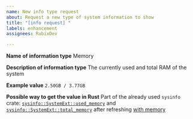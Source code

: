 ```yaml
---
name: New info type request
about: Request a new type of system information to show
title: "[info request] "
labels: enhancement
assignees: RubixDev

---
```


<!-- This template uses "Memory" as an example, replace the contents of every section with your requested type accordingly -->

**Name of information type**
Memory

**Description of information type**
The currently used and total RAM of the system

**Example value**
`2.50GB / 3.77GB`

<!-- The following section is not required, but desired -->
**Possible way to get the value in Rust**
Part of the already used `sysinfo` crate: [`sysinfo::SystemExt::used_memory`](https://docs.rs/sysinfo/latest/sysinfo/trait.SystemExt.html#tymethod.used_memory) and [`sysinfo::SystemExt::total_memory`](https://docs.rs/sysinfo/latest/sysinfo/trait.SystemExt.html#tymethod.total_memory) after refreshing [with memory](https://docs.rs/sysinfo/latest/sysinfo/struct.RefreshKind.html#method.with_memory)

<!-- Alternatively provide a Rust codeblock -->
